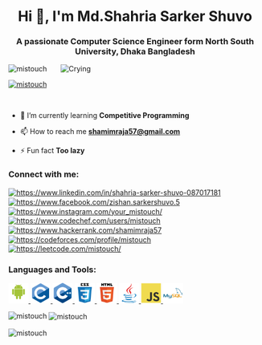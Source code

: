 <h1 align="center">Hi 👋, I'm Md.Shahria Sarker Shuvo</h1>
<h3 align="center">A passionate Computer Science Engineer form North South University, Dhaka Bangladesh</h3>
<img align="right" alt="Crying" width="400" src="https://qotoqot.com/sad-animations/img/400/silent_tears/silent_tears.gif">
<p align="left"> <img src="https://komarev.com/ghpvc/?username=mistouch&label=Profile%20views&color=0e75b6&style=flat" alt="mistouch" /> </p>

<p align="left"> <a href="https://github.com/ryo-ma/github-profile-trophy"><img src="https://github-profile-trophy.vercel.app/?username=mistouch" alt="mistouch" /></a> </p>

<p align="left"> <a href="https://twitter.com/" target="blank"><img src="https://img.shields.io/twitter/follow/?logo=twitter&style=for-the-badge" alt="" /></a> </p>

- 🌱 I’m currently learning **Competitive Programming**

- 📫 How to reach me **shamimraja57@gmail.com**

- ⚡ Fun fact **Too lazy**

<h3 align="left">Connect with me:</h3>
<p align="left">
<a href="https://linkedin.com/in/https://www.linkedin.com/in/shahria-sarker-shuvo-087017181" target="blank"><img align="center" src="https://raw.githubusercontent.com/rahuldkjain/github-profile-readme-generator/master/src/images/icons/Social/linked-in-alt.svg" alt="https://www.linkedin.com/in/shahria-sarker-shuvo-087017181" height="30" width="40" /></a>
<a href="https://fb.com/https://www.facebook.com/zishan.sarkershuvo.5" target="blank"><img align="center" src="https://raw.githubusercontent.com/rahuldkjain/github-profile-readme-generator/master/src/images/icons/Social/facebook.svg" alt="https://www.facebook.com/zishan.sarkershuvo.5" height="30" width="40" /></a>
<a href="https://instagram.com/https://www.instagram.com/your_mistouch/" target="blank"><img align="center" src="https://raw.githubusercontent.com/rahuldkjain/github-profile-readme-generator/master/src/images/icons/Social/instagram.svg" alt="https://www.instagram.com/your_mistouch/" height="30" width="40" /></a>
<a href="https://www.codechef.com/users/https://www.codechef.com/users/mistouch" target="blank"><img align="center" src="https://cdn.jsdelivr.net/npm/simple-icons@3.1.0/icons/codechef.svg" alt="https://www.codechef.com/users/mistouch" height="30" width="40" /></a>
<a href="https://www.hackerrank.com/https://www.hackerrank.com/shamimraja57" target="blank"><img align="center" src="https://raw.githubusercontent.com/rahuldkjain/github-profile-readme-generator/master/src/images/icons/Social/hackerrank.svg" alt="https://www.hackerrank.com/shamimraja57" height="30" width="40" /></a>
<a href="https://codeforces.com/profile/https://codeforces.com/profile/mistouch" target="blank"><img align="center" src="https://raw.githubusercontent.com/rahuldkjain/github-profile-readme-generator/master/src/images/icons/Social/codeforces.svg" alt="https://codeforces.com/profile/mistouch" height="30" width="40" /></a>
<a href="https://www.leetcode.com/https://leetcode.com/mistouch/" target="blank"><img align="center" src="https://raw.githubusercontent.com/rahuldkjain/github-profile-readme-generator/master/src/images/icons/Social/leet-code.svg" alt="https://leetcode.com/mistouch/" height="30" width="40" /></a>
</p>

<h3 align="left">Languages and Tools:</h3>
<p align="left"> <a href="https://developer.android.com" target="_blank" rel="noreferrer"> <img src="https://raw.githubusercontent.com/devicons/devicon/master/icons/android/android-original-wordmark.svg" alt="android" width="40" height="40"/> </a> <a href="https://www.cprogramming.com/" target="_blank" rel="noreferrer"> <img src="https://raw.githubusercontent.com/devicons/devicon/master/icons/c/c-original.svg" alt="c" width="40" height="40"/> </a> <a href="https://www.w3schools.com/cpp/" target="_blank" rel="noreferrer"> <img src="https://raw.githubusercontent.com/devicons/devicon/master/icons/cplusplus/cplusplus-original.svg" alt="cplusplus" width="40" height="40"/> </a> <a href="https://www.w3schools.com/css/" target="_blank" rel="noreferrer"> <img src="https://raw.githubusercontent.com/devicons/devicon/master/icons/css3/css3-original-wordmark.svg" alt="css3" width="40" height="40"/> </a> <a href="https://www.w3.org/html/" target="_blank" rel="noreferrer"> <img src="https://raw.githubusercontent.com/devicons/devicon/master/icons/html5/html5-original-wordmark.svg" alt="html5" width="40" height="40"/> </a> <a href="https://www.java.com" target="_blank" rel="noreferrer"> <img src="https://raw.githubusercontent.com/devicons/devicon/master/icons/java/java-original.svg" alt="java" width="40" height="40"/> </a> <a href="https://developer.mozilla.org/en-US/docs/Web/JavaScript" target="_blank" rel="noreferrer"> <img src="https://raw.githubusercontent.com/devicons/devicon/master/icons/javascript/javascript-original.svg" alt="javascript" width="40" height="40"/> </a> <a href="https://www.mysql.com/" target="_blank" rel="noreferrer"> <img src="https://raw.githubusercontent.com/devicons/devicon/master/icons/mysql/mysql-original-wordmark.svg" alt="mysql" width="40" height="40"/> </a> </p>

<p><img align="left" src="https://github-readme-stats.vercel.app/api/top-langs?username=mistouch&show_icons=true&locale=en&layout=compact" alt="mistouch" /></p>

<p>&nbsp;<img align="center" src="https://github-readme-stats.vercel.app/api?username=mistouch&show_icons=true&locale=en" alt="mistouch" /></p>

<p><img align="center" src="https://github-readme-streak-stats.herokuapp.com/?user=mistouch&" alt="mistouch" /></p>
